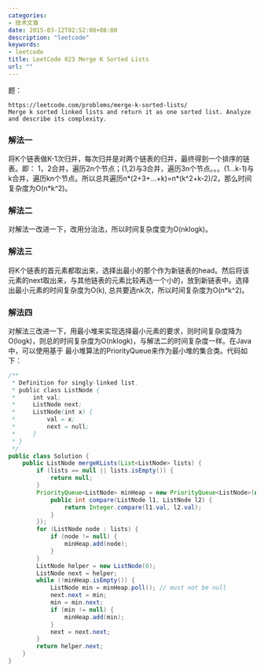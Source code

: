 ```yaml
---
categories:
- 技术文章
date: 2015-03-12T02:52:08+08:00
description: "leetcode"
keywords:
- leetcode
title: LeetCode 023 Merge K Sorted Lists
url: ""
---
```


题：

```
https://leetcode.com/problems/merge-k-sorted-lists/
Merge k sorted linked lists and return it as one sorted list. Analyze and describe its complexity.
```

### 解法一
将K个链表做K-1次归并，每次归并是对两个链表的归并，最终得到一个排序的链表。即：
1，2合并，遍历2n个节点；(1,2)与3合并，遍历3n个节点。。。(1...k-1)与k合并，遍历kn个节点。所以总共遍历n*(2+3+...+k)=n*(k^2+k-2)/2，那么时间复杂度为O(n*k^2)。

### 解法二
对解法一改进一下，改用分治法，所以时间复杂度变为O(nklogk)。

### 解法三
将K个链表的首元素都取出来，选择出最小的那个作为新链表的head。然后将该元素的next取出来，与其他链表的元素比较再选一个小的，放到新链表中。选择出最小元素的时间复杂度为O(k), 总共要选nk次，所以时间复杂度为O(n*k^2)。

### 解法四
对解法三改进一下，用最小堆来实现选择最小元素的要求，则时间复杂度降为O(logk)，则总的时间复杂度为O(nklogk)，与解法二的时间复杂度一样。在Java中，可以使用基于
最小堆算法的PriorityQueue来作为最小堆的集合类。代码如下：

```java
/** 
 * Definition for singly-linked list. 
 * public class ListNode { 
 *     int val; 
 *     ListNode next; 
 *     ListNode(int x) { 
 *         val = x; 
 *         next = null; 
 *     } 
 * } 
 */  
public class Solution {  
    public ListNode mergeKLists(List<ListNode> lists) {  
        if (lists == null || lists.isEmpty()) {  
            return null;  
        }  
        PriorityQueue<ListNode> minHeap = new PriorityQueue<ListNode>(new Comparator<ListNode>(){  
            public int compare(ListNode l1, ListNode l2) {  
                return Integer.compare(l1.val, l2.val);  
            }  
        });  
        for (ListNode node : lists) {  
            if (node != null) {  
                minHeap.add(node);  
            }  
        }  
        ListNode helper = new ListNode(0);  
        ListNode next = helper;  
        while (!minHeap.isEmpty()) {  
            ListNode min = minHeap.poll(); // must not be null  
            next.next = min;  
            min = min.next;  
            if (min != null) {  
                minHeap.add(min);  
            }  
            next = next.next;  
        }  
        return helper.next;  
    }  
}  
```